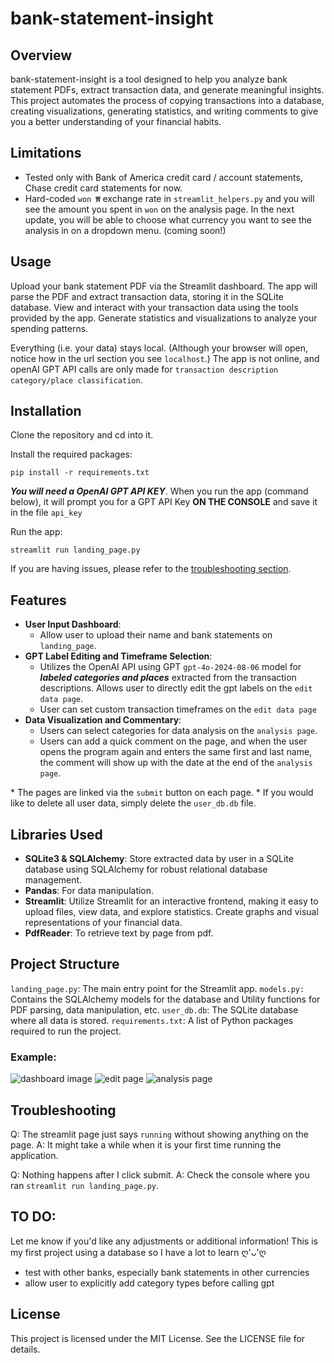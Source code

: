 # bank-statement-insight
## Overview
bank-statement-insight is a tool designed to help you analyze bank statement PDFs, extract transaction data, and generate meaningful insights. This project automates the process of copying transactions into a database, creating visualizations, generating statistics, and writing comments to give you a better understanding of your financial habits.

## Limitations
- Tested only with Bank of America credit card / account statements, Chase credit card statements for now.
- Hard-coded `won ₩` exchange rate in `streamlit_helpers.py` and you will see the amount you spent in `won` on the analysis page. In the next update, you will be able to choose what currency you want to see the analysis in on a dropdown menu. (coming soon!)

## Usage
Upload your bank statement PDF via the Streamlit dashboard.
The app will parse the PDF and extract transaction data, storing it in the SQLite database.
View and interact with your transaction data using the tools provided by the app. Generate statistics and visualizations to analyze your spending patterns.

Everything (i.e. your data) stays local. (Although your browser will open, notice how in the url section you see `localhost`.) The app is not online, and openAI GPT API calls are only made for `transaction description category/place classification`.

## Installation
Clone the repository and cd into it.

Install the required packages:
```
pip install -r requirements.txt
```

***You will need a OpenAI GPT API KEY***. When you run the app (command below), it will prompt you for a GPT API Key **ON THE CONSOLE** and save it in the file `api_key`

Run the app:
```
streamlit run landing_page.py
```

If you are having issues, please refer to the [troubleshooting section](#troubleshooting).


## Features
- **User Input Dashboard**:
    - Allow user to upload their name and bank statements on `landing_page`. 
- **GPT Label Editing and Timeframe Selection**:
    -  Utilizes the OpenAI API using GPT `gpt-4o-2024-08-06` model for ***labeled categories and places*** extracted from the transaction descriptions. Allows user to directly edit the gpt labels on the `edit data page`.
    - User can set custom transaction timeframes on the `edit data page`
- **Data Visualization and Commentary**: 
    - Users can select categories for data analysis on the `analysis page`. 
    - Users can add a quick comment on the page, and when the user opens the program again and enters the same first and last name, the comment will show up with the date at the end of the `analysis page`. 

\* The pages are linked via the `submit` button on each page.
\* If you would like to delete all user data, simply delete the `user_db.db` file.

## Libraries Used
- **SQLite3 & SQLAlchemy**: Store extracted data by user in a SQLite database using SQLAlchemy for robust relational database management.
- **Pandas**: For data manipulation.
- **Streamlit**: Utilize Streamlit for an interactive frontend, making it easy to upload files, view data, and explore statistics. Create graphs and visual representations of your financial data.
- **PdfReader**: To retrieve text by page from pdf.


## Project Structure
`landing_page.py`: The main entry point for the Streamlit app.
`models.py:` Contains the SQLAlchemy models for the database and Utility functions for PDF parsing, data manipulation, etc.
`user_db.db`: The SQLite database where all data is stored.
`requirements.txt`: A list of Python packages required to run the project.
### Example:
![dashboard image](readme_assets/landing_page.png)
![edit page](readme_assets/edit_data.png)
![analysis page](readme_assets/analysis_page.png)

## Troubleshooting
Q: The streamlit page just says `running` without showing anything on the page.
A: It might take a while when it is your first time running the application.

Q: Nothing happens after I click submit.
A: Check the console where you ran `streamlit run landing_page.py`. 



## TO DO:
Let me know if you'd like any adjustments or additional information! This is my first project using a database so I have a lot to learn ღ'ᴗ'ღ

- test with other banks, especially bank statements in other currencies
- allow user to explicitly add category types before calling gpt

## License
This project is licensed under the MIT License. See the LICENSE file for details.
